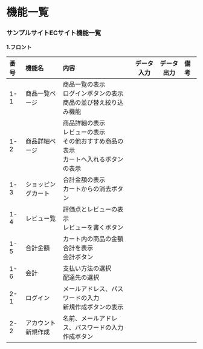 # 機能一覧 

### サンプルサイトECサイト機能一覧 

**1.フロント** 

  

|番号|機能名|内容|データ入力|データ出力|備考| 
|:---|:---|:---|:---:|:---:|:---| 
|1-1|商品一覧ページ|商品一覧の表示<br>ログインボタンの表示<br>商品の並び替え絞り込み機能|||| 
|1-2|商品詳細ページ|商品詳細の表示<br>レビューの表示<br>その他おすすめ商品の表示<br>カートへ入れるボタンの表示|||| 
|1-3|ショッピングカート|合計金額の表示<br>カートからの消去ボタン|||| 
|1-4|レビュー覧|評価点とレビューの表示<br>レビューを書くボタン|||| 
|1-5|合計金額|カート内の商品の金額合計を表示<br>会計ボタン|||| 
|1-6|会計|支払い方法の選択<br>配達先の選択|||| 
|2-1|ログイン|メールアドレス、パスワードの入力<br>新規作成ボタンの表示|||| 
|2-2|アカウント新規作成|名前、メールアドレス、パスワードの入力<br>作成ボタン||||  
